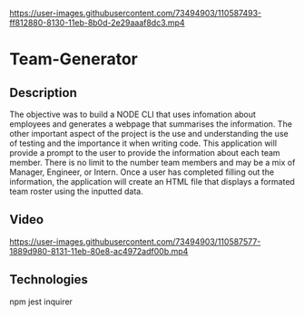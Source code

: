 
https://user-images.githubusercontent.com/73494903/110587493-ff812880-8130-11eb-8b0d-2e29aaaf8dc3.mp4

# Team-Generator

## Description
The objective was to build a NODE CLI that uses infomation about employees and generates a webpage that summarises the information.  The other important aspect of the project is the use and understanding the use of testing and the importance it when writing code.
This application will provide a prompt to the user to provide the information about each team member. There is no limit to the number team members and may be a mix of Manager, Engineer, or Intern. Once a user has completed filling out the information, the application will create an HTML file that displays a formated team roster using the inputted data.

## Video


https://user-images.githubusercontent.com/73494903/110587577-1889d980-8131-11eb-80e8-ac4972adf00b.mp4



## Technologies
npm
jest
inquirer
